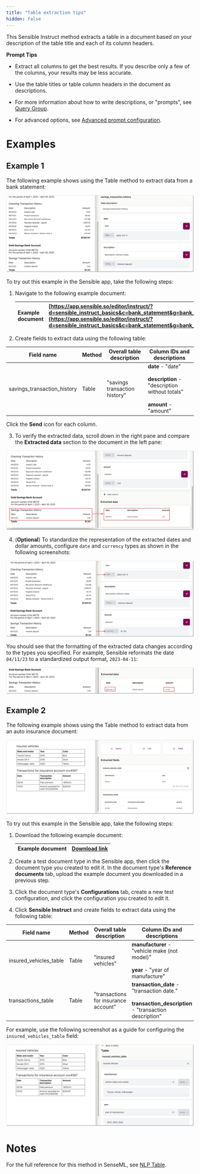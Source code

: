 ```yaml
---
title: "Table extraction tips"
hidden: false
---
```


This Sensible Instruct method extracts a table in a document based on your description of the table title and each of its column headers.

**Prompt Tips**

- Extract all columns to get the best results. If you describe only a few of the columns, your results may be less accurate.

- Use the table titles or table column headers in the document as descriptions.

- For more information about how to write descriptions, or "prompts", see [Query Group](doc:query-group-tips).

- For advanced options, see [Advanced prompt configuration](doc:prompt).


Examples
===

Example 1
---



The following example shows using the Table method to extract data from a bank statement:

![Click to enlarge](https://raw.githubusercontent.com/sensible-hq/sensible-docs/main/readme-sync/assets/v0/images/final/quickstart_instruct_4.png)

To try out this example in the Sensible app, take the following steps: 

1. Navigate to the following example document:

   | Example document | [https://app.sensible.so/editor/instruct/?d=sensible_instruct_basics&c=bank_statement&g=bank_statement](https://app.sensible.so/editor/instruct/?d=sensible_instruct_basics&c=bank_statement&g=bank_statement) |
   | ----------- | ------------------------------------------------------------ |

2. Create fields to extract data using the following table:


| Field name                  | Method | Overall table description     | Column IDs and descriptions                                  |
| --------------------------- | ------ | ----------------------------- | ------------------------------------------------------------ |
| savings_transaction_history | Table  | "savings transaction history" | **date** - "date"<br/><br/>**description** - "description without totals"<br/><br/>**amount** - "amount" |

Click the **Send** icon for each column.

3. To verify the extracted data, scroll down in the right pane and compare the **Extracted data** section to the document in the left pane:

![Click to enlarge](https://raw.githubusercontent.com/sensible-hq/sensible-docs/main/readme-sync/assets/v0/images/final/quickstart_instruct_5.png)

4. (**Optional**) To standardize the representation of the extracted dates and dollar amounts, configure `date` and `currency` types as shown in the following screenshots:

![Click to enlarge](https://raw.githubusercontent.com/sensible-hq/sensible-docs/main/readme-sync/assets/v0/images/final/quickstart_instruct_6.png)

   You should see that the formatting of the extracted data changes according to the types you specified. For example, Sensible reformats the date `04/11/23` to a standardized output format, `2023-04-11`:

![Click to enlarge](https://raw.githubusercontent.com/sensible-hq/sensible-docs/main/readme-sync/assets/v0/images/final/quickstart_instruct_7.png)



Example 2
----

The following example shows using the Table method to extract data from an auto insurance document:

![Click to enlarge](https://raw.githubusercontent.com/sensible-hq/sensible-docs/main/readme-sync/assets/v0/images/final/nlp_table_instruct.png)



To try out this example in the Sensible app, take the following steps: 

1. Download the following example document:

   | Example document | [Download link](https://raw.githubusercontent.com/sensible-hq/sensible-docs/main/readme-sync/assets/v0/pdfs/nlp_table.pdf) |
   | ----------- | ------------------------------------------------------------ |

2. Create a test document type in the Sensible app, then click the document type you created to edit it. In the document type's **Reference documents** tab, upload the example document you downloaded in a previous step.

3. Click the document type's **Configurations** tab, create a new test configuration, and click the configuration you created to edit it.

4. Click **Sensible Instruct** and create fields to extract data using the following table:

| Field name             | Method | Overall table description            | Column IDs and descriptions                                  |
| ---------------------- | ------ | ------------------------------------ | ------------------------------------------------------------ |
| insured_vehicles_table | Table  | "insured vehicles"                   | **manufacturer** - "vehicle make (not model)"<br/><br/>**year** - "year of manufacture" |
| transactions_table     | Table  | "transactions for insurance account" | **transaction_date** - "transaction date."<br/><br/>**transaction_description** - "transaction description" |

For example, use the following screenshot as a guide for configuring the `insured_vehicles_table` field:

![Click to enlarge](https://raw.githubusercontent.com/sensible-hq/sensible-docs/main/readme-sync/assets/v0/images/final/nlp_table_instruct_2.png)




Notes
===
For the full reference for this method in SenseML, see [NLP Table](doc:nlp-table).
